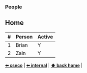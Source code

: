 ### People

## Home
\# | Person | Active                                                                                              
-- | ------ | ------------------------------------------------
1  | Brian  | Y
2  | Zain   | Y

**[⬅ cseco](#https://github.com/cseco/cseco/tree/dev)** | **[⬅ internal](#https://github.com/cseco/cseco/tree/dev/internal)** | **[⬆ back home](#home)** |
